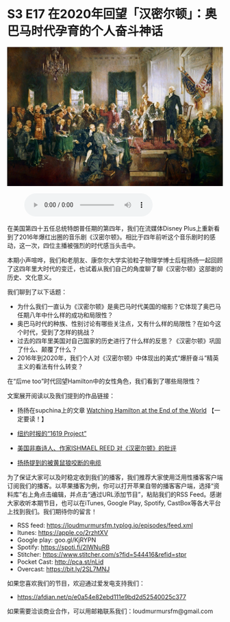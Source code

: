 # S3 E17 在2020年回望「汉密尔顿」：奥巴马时代孕育的个人奋斗神话

![](./image.jpeg)

<figure>
    <figcaption></figcaption>
    <audio
        controls
        src="./audio.mp3">
            Your browser does not support the
            <code>audio</code> element.
    </audio>
</figure>

<p>在美国第四十五任总统特朗普任期的第四年，我们在流媒体Disney Plus上重新看到了2016年爆红出圈的音乐剧《汉密尔顿》。相比于四年前听这个音乐剧时的感动，这一次，四位主播被强烈的时代感当头击中。</p>
<p>本期小声喧哗，我们和老朋友、康奈尔大学实验粒子物理学博士后程扬扬一起回顾了这四年里大时代的变迁，也试着从我们自己的角度聊了聊《汉密尔顿》这部剧的历史、文化意义。</p>
<p>我们聊到了以下话题：</p>
<div class="block-list"><ul>
<li>为什么我们一直认为《汉密尔顿》是奥巴马时代美国的缩影？它体现了奥巴马任期八年中什么样的成功和局限性？</li>
<li>奥巴马时代的种族、性别讨论有哪些关注点，又有什么样的局限性？在如今这个时代，受到了怎样的挑战？</li>
<li>过去的四年里美国对自己国家的历史进行了什么样的反思？《汉密尔顿》巩固了什么、颠覆了什么？</li>
<li>2016年到2020年，我们个人对《汉密尔顿》中体现出的美式“爆肝奋斗”精英主义的看法有什么转变？</li>
</ul>
</div><p>在“后me too”时代回望Hamilton中的女性角色，我们看到了哪些局限性？</p>
<p>文案展开阅读以及我们提到的作品链接：</p>
<div class="block-list"><ul>
<li><p>扬扬在supchina上的文章 <a href="https://supchina.com/2020/07/29/watching-hamilton-at-the-end-of-the-world/">Watching Hamilton at the End of the World</a> 【一定要读！】</p>
</li>
<li><p><a href="https://www.nytimes.com/interactive/2019/08/14/magazine/1619-america-slavery.html">纽约时报的“1619 Project”</a></p>
</li>
<li><p><a href="https://www.counterpunch.org/author/q7dru/https://www.theguardian.com/commentisfree/2020/jul/28/tom-cotton-1619-project-cancel-culture">美国非裔诗人、作家ISHMAEL REED 对《汉密尔顿》的批评</a></p>
</li>
<li><p><a href="https://www.npr.org/sections/thetwo-way/2016/04/29/476154494/weasel-shuts-down-world-s-most-powerful-particle-collider">扬扬提到的被黄鼠狼咬断的电缆</a></p>
</li>
</ul>
</div><p>为了保证大家可以及时稳定收到我们的播客，我们推荐大家使用泛用性播客客户端订阅我们的播客。以苹果播客为例，你可以打开苹果自带的播客客户端，选择“资料库”右上角点击编辑，并点击“通过URL添加节目”，粘贴我们的RSS Feed。感谢大家收听本期节目，也可以在iTunes, Google Play, Spotify, CastBox等各大平台上找到我们。我们期待你的留言！</p>
<div class="block-list"><ul>
<li>RSS feed: <a href="https://loudmurmursfm.typlog.io/episodes/feed.xml">https://loudmurmursfm.typlog.io/episodes/feed.xml</a></li>
<li>Itunes: <a href="https://apple.co/2rzhtXV">https://apple.co/2rzhtXV</a></li>
<li>Google play: goo.gl/KjRYPN</li>
<li>Spotify: <a href="https://spoti.fi/2IWNuRB">https://spoti.fi/2IWNuRB</a></li>
<li>Stitcher: <a href="https://www.stitcher.com/s?fid=544416&amp;refid=stpr">https://www.stitcher.com/s?fid=544416&amp;refid=stpr</a></li>
<li>Pocket Cast: <a href="http://pca.st/nLid">http://pca.st/nLid</a></li>
<li>Overcast: <a href="https://bit.ly/2SL7MNJ">https://bit.ly/2SL7MNJ</a></li>
</ul>
</div><p>如果您喜欢我们的节目，欢迎通过爱发电支持我们：</p>
<div class="block-list"><ul>
<li><a href="https://afdian.net/p/e0a54e82ebd111e9bd2d52540025c377">https://afdian.net/p/e0a54e82ebd111e9bd2d52540025c377</a></li>
</ul>
</div><p>如果需要洽谈商业合作，可以用邮箱联系我们：loudmurmursfm@gmail.com</p>
